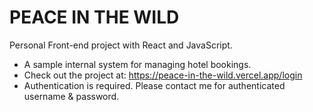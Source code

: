 # PEACE IN THE WILD

Personal Front-end project with React and JavaScript.

- A sample internal system for managing hotel bookings.
- Check out the project at: https://peace-in-the-wild.vercel.app/login
- Authentication is required. Please contact me for authenticated username & password.
